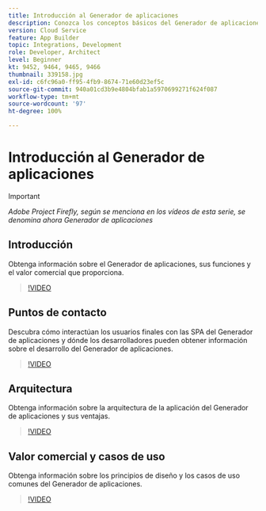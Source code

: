 ```yaml
---
title: Introducción al Generador de aplicaciones
description: Conozca los conceptos básicos del Generador de aplicaciones, desde su valor comercial hasta su arquitectura.
version: Cloud Service
feature: App Builder
topic: Integrations, Development
role: Developer, Architect
level: Beginner
kt: 9452, 9464, 9465, 9466
thumbnail: 339158.jpg
exl-id: c6fc96a0-ff95-4fb9-8674-71e60d23ef5c
source-git-commit: 940a01cd3b9e4804bfab1a5970699271f624f087
workflow-type: tm+mt
source-wordcount: '97'
ht-degree: 100%

---
```


# Introducción al Generador de aplicaciones

>[!IMPORTANT]
>
> _Adobe Project Firefly, según se menciona en los vídeos de esta serie, se denomina ahora Generador de aplicaciones_

## Introducción

Obtenga información sobre el Generador de aplicaciones, sus funciones y el valor comercial que proporciona.

>[!VIDEO](https://video.tv.adobe.com/v/339158/?quality=12&learn=on)

## Puntos de contacto

Descubra cómo interactúan los usuarios finales con las SPA del Generador de aplicaciones y dónde los desarrolladores pueden obtener información sobre el desarrollo del Generador de aplicaciones.

>[!VIDEO](https://video.tv.adobe.com/v/339159/?quality=12&learn=on)

## Arquitectura

Obtenga información sobre la arquitectura de la aplicación del Generador de aplicaciones y sus ventajas.

>[!VIDEO](https://video.tv.adobe.com/v/339160/?quality=12&learn=on)

## Valor comercial y casos de uso

Obtenga información sobre los principios de diseño y los casos de uso comunes del Generador de aplicaciones.

>[!VIDEO](https://video.tv.adobe.com/v/339161/?quality=12&learn=on)
